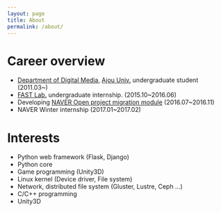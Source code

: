 ```yaml
---
layout: page
title: About
permalink: /about/
---
```


# Career overview
- [Department of Digital Media](http://www.ajou.ac.kr/media/index.jsp), [Ajou Univ.](http://www.ajou.ac.kr/en/) undergraduate student (2011.03~)
- [FAST Lab.](http://fast.ajou.ac.kr) undergraduate internship. (2015.10~2016.06)
- Developing [NAVER Open project migration module](https://github.com/naver/devcenter-open-project-migration) (2016.07~2016.11)
- NAVER Winter internship (2017.01~2017.02)

# Interests
* Python web framework (Flask, Django)
* Python core
* Game programming (Unity3D)
* Linux kernel (Device driver, File system)
* Network, distributed file system (Gluster, Lustre, Ceph ...)
* C/C++ programming
* Unity3D

